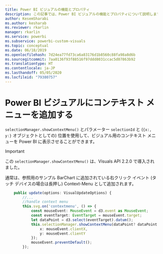 ```yaml
---
title: Power BI ビジュアルの機能とプロパティ
description: この記事では、Power BI ビジュアルの機能とプロパティについて説明します。
author: KesemSharabi
ms.author: kesharab
ms.reviewer: rkarlin
manager: rkarlin
ms.service: powerbi
ms.subservice: powerbi-custom-visuals
ms.topic: conceptual
ms.date: 06/18/2019
ms.openlocfilehash: 7d24ea77fd73ca6a83176d1b8560c88fa98a8d6b
ms.sourcegitcommit: 7aa0136f93f88516f97ddd8031ccac5d07863b92
ms.translationtype: HT
ms.contentlocale: ja-JP
ms.lasthandoff: 05/05/2020
ms.locfileid: "79380757"
---
```

# <a name="add-context-menu-to-power-bi-visual"></a>Power BI ビジュアルにコンテキスト メニューを追加する

`selectionManager.showContextMenu()` とパラメーター `selectionId` と (`{x:, y:}` オブジェクトとしての) 位置を使用して、ビジュアル用のコンテキスト メニューを Power BI に表示させることができます。

> [!IMPORTANT]
> この `selectionManager.showContextMenu()` は、Visuals API 2.2.0 で導入されました。

通常は、参照用のサンプル BarChart に追加されている右クリック イベント (タッチ デバイスの場合は長押し) Context-Menu として追加されます。

```typescript
    public update(options: VisualUpdateOptions) {
        //...
        //handle context menu
        this.svg.on('contextmenu', () => {
            const mouseEvent: MouseEvent = d3.event as MouseEvent;
            const eventTarget: EventTarget = mouseEvent.target;
            let dataPoint = d3.select(eventTarget).datum();
            this.selectionManager.showContextMenu(dataPoint? dataPoint.selectionId : {}, {
                x: mouseEvent.clientX,
                y: mouseEvent.clientY
            });
            mouseEvent.preventDefault();
        });
```
